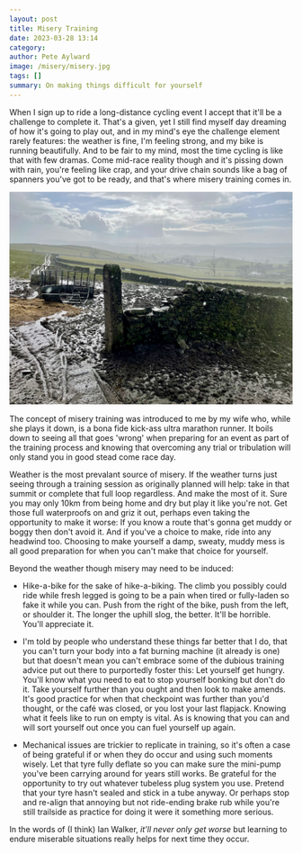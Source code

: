 ```yaml
---
layout: post
title: Misery Training
date: 2023-03-28 13:14
category: 
author: Pete Aylward
image: /misery/misery.jpg
tags: []
summary: On making things difficult for yourself
---
```


When I sign up to ride a long-distance cycling event I accept that it'll be a challenge to complete it. That's a given, yet I still find myself day dreaming of how it's going to play out, and in my mind's eye the challenge element rarely features: the weather is fine, I'm feeling strong, and my bike is running beautifully. And to be fair to my mind, most the time cycling is like that with few dramas. Come mid-race reality though and it's pissing down with rain, you're feeling like crap, and your drive chain sounds like a bag of spanners you've got to be ready, and that's where misery training comes in.

![muddy field with rain teaming down onto cattle feeder](/img/misery/misery01.jpg)

The concept of misery training was introduced to me by my wife who, while she plays it down, is a bona fide kick-ass ultra marathon runner. It boils down to seeing all that goes 'wrong' when preparing for an event as part of the training process and knowing that overcoming any trial or tribulation will only stand you in good stead come race day.

Weather is the most prevalant source of misery. If the weather turns just seeing through a training session as originally planned will help: take in that summit or complete that full loop regardless. And make the most of it. Sure you may only 10km from being home and dry but play it like you're not. Get those full waterproofs on and griz it out, perhaps even taking the opportunity to make it worse: If you know a route that's gonna get muddy or boggy then don't avoid it. And if you've a choice to make, ride into any headwind too. Choosing to make yourself a damp, sweaty, muddy mess is all good preparation for when you can't make that choice for yourself. 

Beyond the weather though misery may need to be induced:

 - Hike-a-bike for the sake of hike-a-biking. The climb you possibly could ride while fresh legged is going to be a pain when tired or fully-laden so fake it while you can. Push from the right of the bike, push from the left, or shoulder it. The longer the uphill slog, the better. It'll be horrible. You'll appreciate it.

 - I'm told by people who understand these things far better that I do, that you can't turn your body into a fat burning machine (it already is one) but that doesn't mean you can't embrace some of the dubious training advice put out there to purportedly foster this: Let yourself get hungry. You'll know what you need to eat to stop yourself bonking but don't do it. Take yourself further than you ought and then look to make amends. It's good practice for when that checkpoint was further than you'd thought, or the café was closed, or you lost your last flapjack. Knowing what it feels like to run on empty is vital. As is knowing that you can and will sort yourself out once you can fuel yourself up again.

 - Mechanical issues are trickier to replicate in training, so it's often a case of being grateful if or when they do occur and using such moments wisely. Let that tyre fully deflate so you can make sure the mini-pump you've been carrying around for years still works. Be grateful for the opportunity to try out whatever tubeless plug system you use. Pretend that your tyre hasn't sealed and stick in a tube anyway. Or perhaps stop and re-align that annoying but not ride-ending brake rub while you're still trailside as practice for doing it were it something more serious. 

In the words of (I think) Ian Walker, _it'll never only get worse_ but learning to endure miserable situations really helps for next time they occur. 